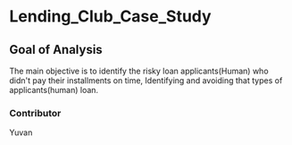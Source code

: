 # Lending_Club_Case_Study

## Goal of Analysis

The main objective is to identify the risky loan applicants(Human) who didn't pay their installments on time,
Identifying and avoiding that types of applicants(human) loan.

### Contributor

Yuvan 

